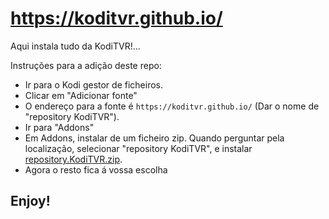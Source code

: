 # https://koditvr.github.io/
Aqui instala tudo da KodiTVR!...

Instruções para a adição deste repo:


<p align="left">
  <ul>
    <li>Ir para o Kodi gestor de ficheiros.</li>
    <li>Clicar em "Adicionar fonte"</li>
    <li>O endereço para a fonte é <code>https://koditvr.github.io/</code> (Dar o nome de "repository KodiTVR").</li>
    <li>Ir para "Addons"</li>
    <li>Em Addons, instalar de um ficheiro zip. Quando perguntar pela localização, selecionar "repository KodiTVR", e instalar <a href="https://github.com/KodiTVR-add-on/KodiTVR.github.io">repository.KodiTVR.zip</a>.</li>  
    <li>Agora o resto fica á vossa escolha</li>
  </ul>
</p>

## Enjoy!
